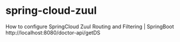 # spring-cloud-zuul
How to configure SpringCloud Zuul  Routing and Filtering | SpringBoot
http://localhost:8080/doctor-api/getDS


